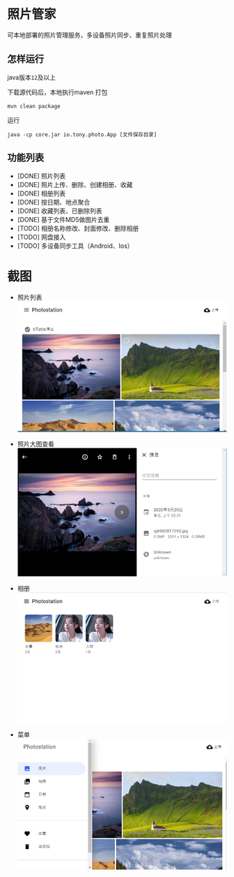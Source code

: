# 照片管家
可本地部署的照片管理服务，多设备照片同步、重复照片处理

## 怎样运行
java版本`12`及以上

下载源代码后，本地执行maven 打包
```shell script
mvn clean package
```

运行
```shell script
java -cp core.jar io.tony.photo.App [文件保存目录]
```

## 功能列表
- [DONE] 照片列表
- [DONE] 照片上传、删除、创建相册、收藏
- [DONE] 相册列表
- [DONE] 按日期、地点聚合
- [DONE] 收藏列表、已删除列表
- [DONE] 基于文件MD5做图片去重
- [TODO] 相册名称修改、封面修改、删除相册
- [TODO] 网盘接入
- [TODO] 多设备同步工具（Android、Ios）


# 截图

- 照片列表
![PhotoList](screenshots/photos.png)

- 照片大图查看  
![PhotoPreview](screenshots/image_prev.png)  

- 相册
![Albums](screenshots/albums.png)  

- 菜单
![sidebar](screenshots/siderbar.png)

